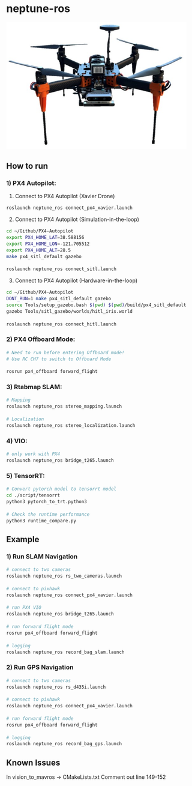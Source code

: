 # neptune-ros

<img src="figure/drone.jpg" width="480">


## How to run

### 1) PX4 Autopilot:
1. Connect to PX4 Autopilot (Xavier Drone)
```bash
roslaunch neptune_ros connect_px4_xavier.launch
```

2. Connect to PX4 Autopilot (Simulation-in-the-loop)
```bash
cd ~/Github/PX4-Autopilot
export PX4_HOME_LAT=38.588156
export PX4_HOME_LON=-121.705512
export PX4_HOME_ALT=28.5
make px4_sitl_default gazebo

roslaunch neptune_ros connect_sitl.launch
```
 
3. Connect to PX4 Autopilot (Hardware-in-the-loop)
```bash
cd ~/Github/PX4-Autopilot
DONT_RUN=1 make px4_sitl_default gazebo
source Tools/setup_gazebo.bash $(pwd) $(pwd)/build/px4_sitl_default
gazebo Tools/sitl_gazebo/worlds/hitl_iris.world

roslaunch neptune_ros connect_hitl.launch
```

### 2) PX4 Offboard Mode:
```bash
# Need to run before entering Offboard mode!
# Use RC CH7 to switch to Offboard Mode

rosrun px4_offboard forward_flight 
```

### 3) Rtabmap SLAM:
```bash
# Mapping
roslaunch neptune_ros stereo_mapping.launch

# Localization
roslaunch neptune_ros stereo_localization.launch
```

### 4) VIO:
```bash
# only work with PX4
roslaunch neptune_ros bridge_t265.launch
```

### 5) TensorRT:
```bash
# Convert pytorch model to tensorrt model
cd ./script/tensorrt
python3 pytorch_to_trt.python3

# Check the runtime performance
python3 runtime_compare.py
```

## Example

### 1) Run SLAM Navigation
```bash
# connect to two cameras
roslaunch neptune_ros rs_two_cameras.launch

# connect to pixhawk
roslaunch neptune_ros connect_px4_xavier.launch

# run PX4 VIO
roslaunch neptune_ros bridge_t265.launch

# run forward flight mode
rosrun px4_offboard forward_flight

# logging
roslaunch neptune_ros record_bag_slam.launch
```

### 2) Run GPS Navigation
```bash
# connect to two cameras
roslaunch neptune_ros rs_d435i.launch

# connect to pixhawk
roslaunch neptune_ros connect_px4_xavier.launch

# run forward flight mode
rosrun px4_offboard forward_flight

# logging
roslaunch neptune_ros record_bag_gps.launch
```

## Known Issues
In vision_to_mavros -> CMakeLists.txt
Comment out line 149-152